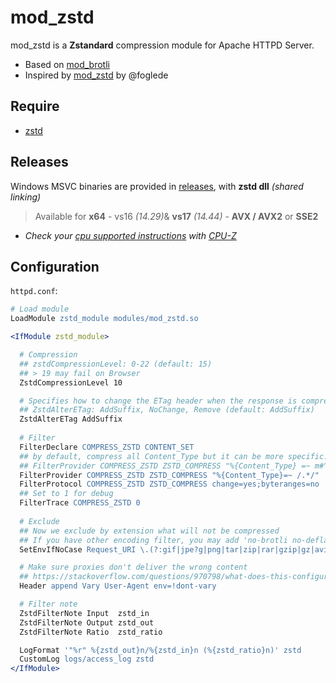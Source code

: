 # mod_zstd

mod_zstd is a **Zstandard** compression module for Apache HTTPD Server.

- Based on [mod_brotli](https://raw.githubusercontent.com/apache/httpd/eac9bcb41a409a7eeae4f4d3890b063bf114aca0/modules/filters/mod_brotli.c)
- Inspired by [mod_zstd](https://github.com/foglede/mod_zstd) by @foglede

## Require

* [zstd](https://github.com/facebook/zstd)

## Releases

Windows MSVC binaries are provided in [releases](https://github.com/nono303/mod_zstd/releases), with **zstd dll** _(shared linking)_

> Available for **x64** - vs16 _(14.29)_& **vs17** _(14.44)_ - **AVX / AVX2**  or **SSE2**
  - _Check your [cpu supported instructions](https://raw.githubusercontent.com/nono303/PHP-memcache-dll/master/avx.png) with [CPU-Z](https://www.cpuid.com/softwares/cpu-z.html)_  

## Configuration

`httpd.conf`:

```apache
# Load module
LoadModule zstd_module modules/mod_zstd.so

<IfModule zstd_module>

  # Compression
  ## zstdCompressionLevel: 0-22 (default: 15)
  ## > 19 may fail on Browser
  ZstdCompressionLevel 10

  # Specifies how to change the ETag header when the response is compressed
  ## ZstdAlterETag: AddSuffix, NoChange, Remove (default: AddSuffix)
  ZstdAlterETag AddSuffix
  
  # Filter
  FilterDeclare COMPRESS_ZSTD CONTENT_SET
  ## by default, compress all Content_Type but it can be more specific.ex .
  ## FilterProvider COMPRESS_ZSTD ZSTD_COMPRESS "%{Content_Type} =~ m#^text/xml\b#"
  FilterProvider COMPRESS_ZSTD ZSTD_COMPRESS "%{Content_Type}=~ /.*/"
  FilterProtocol COMPRESS_ZSTD ZSTD_COMPRESS change=yes;byteranges=no
  ## Set to 1 for debug
  FilterTrace COMPRESS_ZSTD 0
  
  # Exclude
  ## Now we exclude by extension what will not be compressed 
  ## If you have other encoding filter, you may add 'no-brotli no-deflate'
  SetEnvIfNoCase Request_URI \.(?:gif|jpe?g|png|tar|zip|rar|gzip|gz|avi|mpeg|mpg|mov|mp3|mp4|exe|asf|ts|wmv|wma|qt|aiff|aif|aifc|mpga|mp2|ogg|tiff|m4a|aac|pdf|swf)$ no-zstd dont-vary

  # Make sure proxies don't deliver the wrong content
  ## https://stackoverflow.com/questions/970798/what-does-this-configuration-in-apache-mean
  Header append Vary User-Agent env=!dont-vary

  # Filter note
  ZstdFilterNote Input  zstd_in
  ZstdFilterNote Output zstd_out
  ZstdFilterNote Ratio  zstd_ratio

  LogFormat '"%r" %{zstd_out}n/%{zstd_in}n (%{zstd_ratio}n)' zstd
  CustomLog logs/access_log zstd
</IfModule>
```
